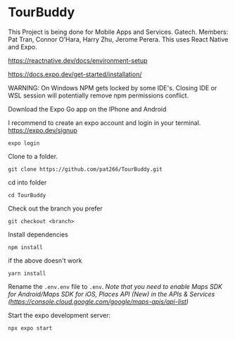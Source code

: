 # TourBuddy

This Project is being done for Mobile Apps and Services. Gatech. Members: Pat Tran, Connor O'Hara, Harry Zhu, Jerome Perera. 
This uses React Native and Expo.


https://reactnative.dev/docs/environment-setup

https://docs.expo.dev/get-started/installation/

WARNING: On Windows NPM gets locked by some IDE's. Closing IDE or WSL session will potentially remove npm permissions conflict.

Download the Expo Go app on the IPhone and Android 

I recommend to create an expo account and login in your terminal.
https://expo.dev/signup

```
expo login
```

Clone to a folder.

```
git clone https://github.com/pat266/TourBuddy.git
```
cd into folder
```
cd TourBuddy
```
Check out the branch you prefer
```
git checkout <branch>
```
Install dependencies
```
npm install
```
if  the above doesn't work
```
yarn install
```

Rename the `.env.env` file to `.env`.
*Note that you need to enable Maps SDK for Android/Maps SDK for iOS, Places API (New) in the APIs & Services (https://console.cloud.google.com/google/maps-apis/api-list)*


Start the expo development server:
```
npx expo start
```
